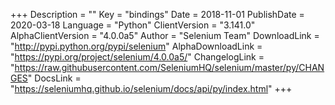 +++
Description = ""
Key = "bindings"
Date = 2018-11-01
PublishDate = 2020-03-18
Language = "Python"
ClientVersion = "3.141.0"
AlphaClientVersion = "4.0.0a5"
Author = "Selenium Team"
DownloadLink = "http://pypi.python.org/pypi/selenium"
AlphaDownloadLink = "https://pypi.org/project/selenium/4.0.0a5/"
ChangelogLink = "https://raw.githubusercontent.com/SeleniumHQ/selenium/master/py/CHANGES"
DocsLink = "https://seleniumhq.github.io/selenium/docs/api/py/index.html"
+++
